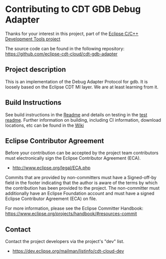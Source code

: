 # Contributing to CDT GDB Debug Adapter

Thanks for your interest in this project, part of the [Eclipse C/C++ Development Tools project](https://projects.eclipse.org/projects/ecd.cdt.cloud)

The source code can be found in the following repository: https://github.com/eclipse-cdt-cloud/cdt-gdb-adapter

## Project description

This is an implementation of the Debug Adapter Protocol for gdb.
It is loosely based on the Eclipse CDT MI layer.
We are at least learning from it.

## Build Instructions

See build instructions in the [Readme](README.md#building) and details on testing in
the [test readme](src/integration-tests/README.md). Further information on building,
including CI information, download locations, etc can be found in the
[Wiki](https://github.com/eclipse-cdt/cdt-infra/wiki)

## Eclipse Contributor Agreement

Before your contribution can be accepted by the project team contributors must
electronically sign the Eclipse Contributor Agreement (ECA).

- http://www.eclipse.org/legal/ECA.php

Commits that are provided by non-committers must have a Signed-off-by field in
the footer indicating that the author is aware of the terms by which the
contribution has been provided to the project. The non-committer must
additionally have an Eclipse Foundation account and must have a signed Eclipse
Contributor Agreement (ECA) on file.

For more information, please see the Eclipse Committer Handbook:
https://www.eclipse.org/projects/handbook/#resources-commit

## Contact

Contact the project developers via the project's "dev" list.

- https://dev.eclipse.org/mailman/listinfo/cdt-cloud-dev
